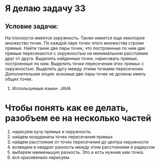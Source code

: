 # Я делаю задачу 33
## Условие задачи:
На плоскости имеется окружность. Также имеется еще некоторое множество точек.
По каждой паре точек этого множества строим прямые. Найти такие две пары точек,
что построенные по ним две прямые пересекаются с окружностью на минимальном
расстоянии друг от друга. Выделить найденные точки, нарисовать прямые,
построенные по ним. Выделить точки пересечения этих прямых с окружностью.
Выделить дугу между этими точками пересечения. Дополнительная опция: искомые
две пары точек не должны иметь общих точек.

1. Используемые языки- JAVA
# Чтобы понять как ее делать, разобъем ее на несколько частей

1. нарисуем кучу прямых и окружность
2. найдем координаты точек пересечения прямых
3. найдем расстояние от точек пересечения до центра окружности
4. возведем в квадрат разность между этим расстоянием и радиусом
5. выберем наименьшую разность. Это и есть нужная нам точка.
6. все красивенько нарисуем.
